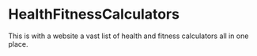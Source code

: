 # HealthFitnessCalculators
This is with a website a vast list of health and fitness calculators all in one place.
